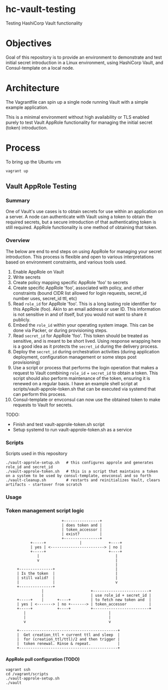 # hc-vault-testing
Testing HashiCorp Vault functionality

# Objectives

Goal of this repository is to provide an environment to demonstrate and test initial secret introduction in a Linux environment, using HashiCorp Vault, and Consul-template on a local node.

# Architecture
The Vagrantfile can spin up a single node running Vault with a simple example application.

This is a minimal environment without high availability or TLS enabled purely to test Vault AppRole functionality for managing the initial secret (token) introduction.

# Process

To bring up the Ubuntu vm

    vagrant up

## Vault AppRole Testing

### Summary
One of Vault's use cases is to obtain secrets for use within an application on a server. A node can authenticate with Vault using a token to obtain the required secrets, but a secure introduction of that authenticating token is still required. AppRole functionality is one method of obtaining that token.

### Overview

The below are end to end steps on using AppRole for managing your secret introduction. This process is flexible and open to various interpretations based on environment constraints, and various tools used.

1. Enable AppRole on Vault
2. Write secrets
3. Create policy mapping specific AppRole 'foo' to secrets
4. Create specific AppRole 'foo', associated with policy, and other constraints (bound CIDR list allowed for login requests, secret_id number uses, secret_id ttl, etc)
5. Read `role_id` for AppRole 'foo'. This is a long lasting role identifier for this AppRole (foo). Akin to an email address or user ID. This information is not sensitive in and of itself, but you would not want to share it publicly.
6. Embed the `role_id` within your operating system image. This can be done via Packer, or during provisioning steps.
7. Read `secret_id` for AppRole 'foo'. This token should be treated as sensitive, and is meant to be short lived. Using response wrapping here is a good idea as it protects the `secret_id` during the delivery process.
8. Deploy the `secret_id` during orchestration activities (during application deployment, configuration management or some steps post provisioning)
9. Use a script or process that performs the login operation that makes a request to Vault combining `role_id` + `secret_id` to obtain a token. This script should also perform maintenance of the token, ensuring it is renewed on a regular basis.  I have an example shell script at scripts/vault-approle-token.sh that can be executed via systemd that can perform this process.
10. Consul-template or envconsul can now use the obtained token to make requests to Vault for secrets.

TODO:
- Finish and test vault-approle-token.sh script
- Setup systemd to run vault-approle-token.sh as a service

### Scripts
Scripts used in this repository

    ./vault-approle-setup.sh   # this configures approle and generates role_id and secret_id
    ./vault-approle-token.sh   # this is a script that maintains a token on a system to be used by consul-template, envconsul and so forth
    ./vault-cleanup.sh         # restarts and reinitializes Vault, clears artifacts - startover from scratch

### Usage


### Token management script logic


```
                         +----------------+
                         | does token and |
                         | token_accessor |
                         | exist?         |
                         +----------------+
           +-----+               |            +----+
           | yes | <------------------------> | no |
           +-----+                            +----+
              |                                  |
              v                                  |
                                                 |
     +---------------+                           |
     | Is the token  |                           |
     | still valid?  |                           |
     |               |                           v
     +---------------+
                |                     +-------------------------+
                |                     | use role_id + secret_id |
     +-----+    |      +----+         | to fetch new token and  |
     | yes | <-------> | no +-------> | token_accessor          |
     +-----+           +----+         +-------------------------+
        |                                     |
        |                                     |
        v                                     v

     +--------------------------------------------+
     |  Get creation_ttl + current ttl and sleep  |
     |  for (creation_ttl/ttl)/2 and then trigger |
     |  token renewal. Rinse & repeat.            |
     +--------------------------------------------+
```

#### AppRole pull configuration (TODO)

    vagrant ssh
    cd /vagrant/scripts
    ./vault-approle-setup.sh
    ./vault

